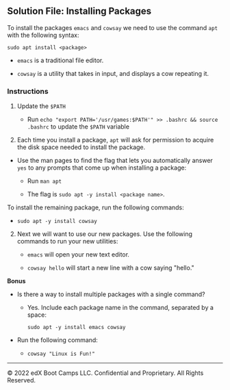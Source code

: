 ## Solution File: Installing Packages

To install the packages `emacs` and `cowsay` we need to use the command `apt` with the following syntax:
    
`sudo apt install <package>`

- `emacs` is a traditional file editor. 

- `cowsay` is a utility that takes in input, and displays a cow repeating it. 

### Instructions

1. Update the `$PATH` 

   - Run  `echo "export PATH='/usr/games:$PATH'" >> .bashrc && source .bashrc` to update the `$PATH` variable

1. Each time you install a package, `apt` will ask for permission to acquire the disk space needed to install the package.
  
- Use the man pages to find the flag that lets you automatically answer `yes` to any prompts that come up when installing a package:

    -  Run `man apt`

     - The flag is `sudo apt -y install <package name>`.

To install the remaining package, run the following commands:

- `sudo apt -y install cowsay`

2. Next we will want to use our new packages. Use the following commands to run your new utilities:

   - `emacs` will open your new text editor.  

   - `cowsay hello` will start a new line with a cow saying "hello."
  
**Bonus**

- Is there a way to install multiple packages with a single command?
    - Yes. Include each package name in the command, separated by a space: 
    
      `sudo apt -y install emacs cowsay`

- Run the following command:

   - `cowsay "Linux is Fun!"`
   
---
© 2022 edX Boot Camps LLC. Confidential and Proprietary. All Rights Reserved.
